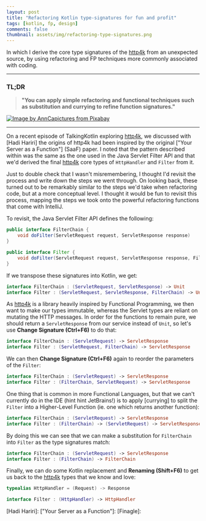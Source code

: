 ```yaml
---
layout: post
title: "Refactoring Kotlin type-signatures for fun and profit"
tags: [kotlin, fp, design]
comments: false
thumbnail: assets/img/refactoring-type-signatures.png
---
```


In which I derive the core type signatures of the [http4k] from an unexpected source, by using refactoring and FP
techniques more commonly associated with coding.

<hr/>

### TL;DR

> **"You can apply simple refactoring and functional techniques such as substitution and currying to refine function signatures."**

<a title="Magic Conjure Conjurer Wand Cards"
href="https://pixabay.com/users/anncapictures-1564471"><img class="article" alt="Image by AnnCapictures from Pixabay"
src="../../../assets/img/refactoring-type-signatures.jpg"/></a>

<hr/>

On a recent episode of TalkingKotlin exploring [http4k], we discussed with [Hadi Hariri] the origins of http4k had been
inspired by the original ["Your Server as a Function"] (SaaF) paper. I noted that the pattern described within was the
same as the one used in the Java Servlet Filter API and that we'd derived the final [http4k] core types of `HttpHandler`
and `Filter` from it.

Just to double check that I wasn't misremembering, I thought I'd revisit the process and write down the steps we went
through. On looking back, these turned out to be remarkably similar to the steps we'd take when refactoring code, but at
a more conceptual level. I thought it would be fun to revisit this process, mapping the steps we took onto the powerful
refactoring functions that come with IntelliJ.

To revisit, the Java Servlet Filter API defines the following:

```java
public interface FilterChain {
    void doFilter(ServletRequest request, ServletResponse response)
}

public interface Filter {
    void doFilter(ServletRequest request, ServletResponse response, FilterChain chain)
}
```

If we transpose these signatures into Kotlin, we get:

```kotlin
interface FilterChain : (ServletRequest, ServletResponse) -> Unit
interface Filter : (ServletRequest, ServletResponse, FilterChain) -> Unit
```

As [http4k] is a library heavily inspired by Functional Programming, we then want to make our types immutable, whereas
the Servlet types are reliant on mutating the HTTP messages. In order for the functions to remain pure, we should return
a `ServletResponse` from our service instead of `Unit`, so let's use **Change Signature (Ctrl+F6)** to do that:

```kotlin
interface FilterChain : (ServletRequest) -> ServletResponse
interface Filter : (ServletRequest, FilterChain) -> ServletResponse
```

We can then **Change Signature (Ctrl+F6)** again to reorder the parameters of the `Filter`:

```kotlin
interface FilterChain : (ServletRequest) -> ServletResponse
interface Filter : (FilterChain, ServletRequest) -> ServletResponse
```

One thing that is common in more Functional Languages, but that we can't currently do in the IDE (hint hint JetBrains!)
is to apply [currying] to split the `Filter` into a Higher-Level Function (ie. one which returns another function):

```kotlin
interface FilterChain : (ServletRequest) -> ServletResponse
interface Filter : (FilterChain) -> (ServletRequest) -> ServletResponse
```

By doing this we can see that we can make a substitution for `FilterChain` into `Filter` as the type signatures match:

```kotlin
interface FilterChain : (ServletRequest) -> ServletResponse
interface Filter : (FilterChain) -> FilterChain
```

Finally, we can do some Kotlin replacement and **Renaming (Shift+F6)** to get us back to the [http4k] types that we know
and love:

```kotlin
typealias HttpHandler = (Request) -> Response

interface Filter : (HttpHandler) -> HttpHandler
```

[http4k]: https://http4k.org
[Hadi Hariri]:
["Your Server as a Function"]:
[Finagle]:

